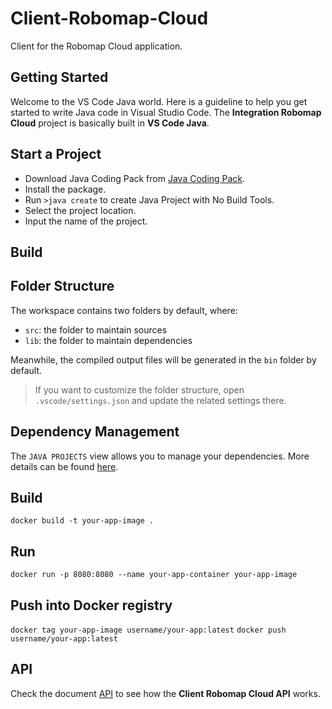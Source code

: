 # Client-Robomap-Cloud
Client for the Robomap Cloud application.

## Getting Started
Welcome to the VS Code Java world. Here is a guideline to help you get started to write Java code in Visual Studio Code. The **Integration Robomap Cloud** project is basically built in **VS Code Java**.

## Start a Project
- Download Java Coding Pack from [Java Coding Pack](https://code.visualstudio.com/docs/java/java-tutorial).
- Install the package. 
- Run `>java create` to create Java Project with No Build Tools.
- Select the project location.
- Input the name of the project.

## Build 

## Folder Structure
The workspace contains two folders by default, where:
- `src`: the folder to maintain sources
- `lib`: the folder to maintain dependencies

Meanwhile, the compiled output files will be generated in the `bin` folder by default.

> If you want to customize the folder structure, open `.vscode/settings.json` and update the related settings there.

## Dependency Management
The `JAVA PROJECTS` view allows you to manage your dependencies. More details can be found [here](https://github.com/microsoft/vscode-java-dependency#manage-dependencies).

## Build
`docker build -t your-app-image .`

## Run
`docker run -p 8080:8080 --name your-app-container your-app-image`

## Push into Docker registry
`docker tag your-app-image username/your-app:latest`
`docker push username/your-app:latest`

## API 
Check the document [API](documentation/API.md) to see how the **Client Robomap Cloud API** works.